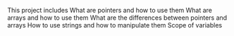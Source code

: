 This project includes
What are pointers and how to use them
What are arrays and how to use them
What are the differences between pointers and arrays
How to use strings and how to manipulate them
Scope of variables

